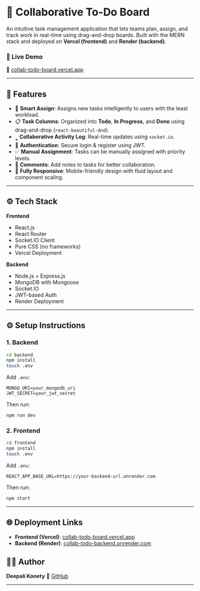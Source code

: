 # 🧠 Collaborative To-Do Board

An intuitive task management application that lets teams plan, assign, and track work in real-time using drag-and-drop boards. Built with the MERN stack and deployed on **Vercel (frontend)** and **Render (backend)**.

### 🚀 Live Demo

🔗 [collab-todo-board.vercel.app](https://collab-todo-board.vercel.app)

---

## 📌 Features

* 🧠 **Smart Assign**: Assigns new tasks intelligently to users with the least workload.
* 📋 **Task Columns**: Organized into **Todo**, **In Progress**, and **Done** using drag-and-drop (`react-beautiful-dnd`).
* 🢑 **Collaborative Activity Log**: Real-time updates using `socket.io`.
* 🔐 **Authentication**: Secure login & register using JWT.
* ✅ **Manual Assignment**: Tasks can be manually assigned with priority levels.
* 💬 **Comments**: Add notes to tasks for better collaboration.
* 📱 **Fully Responsive**: Mobile-friendly design with fluid layout and component scaling.

---

## ⚙️ Tech Stack

**Frontend**

* React.js
* React Router
* Socket.IO Client
* Pure CSS (no frameworks)
* Vercel Deployment

**Backend**

* Node.js + Express.js
* MongoDB with Mongoose
* Socket.IO
* JWT-based Auth
* Render Deployment

---

## ⚙️ Setup Instructions

### 1. Backend

```bash
cd backend
npm install
touch .env
```

Add `.env`:

```env
MONGO_URI=your_mongodb_uri
JWT_SECRET=your_jwt_secret
```

Then run:

```bash
npm run dev
```

### 2. Frontend

```bash
cd frontend
npm install
touch .env
```

Add `.env`:

```env
REACT_APP_BASE_URL=https://your-backend-url.onrender.com
```

Then run:

```bash
npm start
```

---

## 🌐 Deployment Links

* **Frontend (Vercel)**: [collab-todo-board.vercel.app](https://collab-todo-board.vercel.app)
* **Backend (Render)**: [collab-todo-backend.onrender.com](https://collab-todo-backend.onrender.com)


## 🙋‍♀️ Author

**Deepali Konety**
📧 [GitHub](https://github.com/deepalikonety)

---
